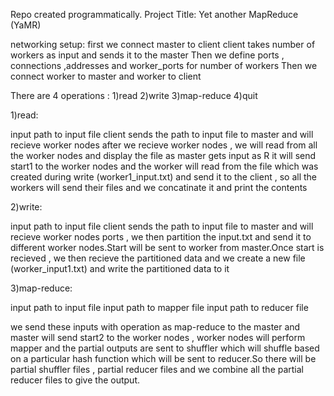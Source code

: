 Repo created programmatically. Project Title: Yet another MapReduce (YaMR)

networking setup:
first we connect master to client
client takes number of workers as input and sends it to the master
Then we define ports , connections ,addresses and worker_ports  for number of workers
Then we connect worker to master and worker to client 

There are 4 operations :
1)read 
2)write
3)map-reduce
4)quit


1)read:

input path to input file 
client sends the path to input file to master and will recieve worker nodes
after we recieve worker nodes , we will read from all the worker nodes and display the file 
as master gets input as R it will send start1 to the worker nodes and the worker will read from the file which was created during write (worker1_input.txt) and send it to the client , so all the workers will send their files and we concatinate it and print the contents


2)write:

input path to input file 
client sends the path to input file to master and will recieve worker nodes ports , we then partition the input.txt and send it to different worker nodes.Start will be sent to worker from master.Once start is recieved , we then recieve the partitioned data and we create a new file (worker_input1.txt) and write the partitioned data to it


3)map-reduce:

input path to input file 
input path to mapper file 
input path to reducer file 

we send these inputs with operation as map-reduce to the master and master will send start2 to the worker nodes , worker nodes will perform mapper and the partial outputs are sent to shuffler which will shuffle based on a particular hash function which will be sent to reducer.So there will be partial shuffler files , partial reducer files and we combine all the partial reducer files to give the output.



